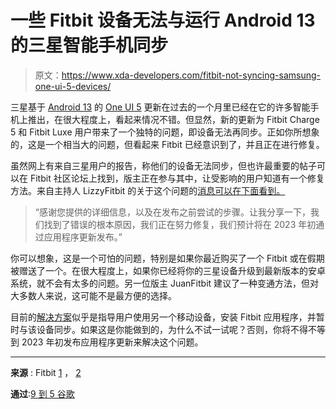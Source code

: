 # 一些 Fitbit 设备无法与运行 Android 13 的三星智能手机同步

> 原文：<https://www.xda-developers.com/fitbit-not-syncing-samsung-one-ui-5-devices/>

三星基于 [Android 13](https://www.xda-developers.com/android-13/) 的 [One UI 5](https://www.xda-developers.com/samsung-one-ui-5-open-beta-hands-on/) 更新在过去的一个月里已经在它的许多智能手机上推出，在很大程度上，看起来情况不错。但显然，新的更新为 Fitbit Charge 5 和 Fitbit Luxe 用户带来了一个独特的问题，即设备无法再同步。正如你所想象的，这是一个相当大的问题，但看起来 Fitbit 已经意识到了，并且正在进行修复。

虽然网上有来自三星用户的报告，称他们的设备无法同步，但也许最重要的帖子可以在 Fitbit 社区论坛上找到，版主正在参与其中，让受影响的用户知道有一个修复方法。来自主持人 LizzyFitbit 的关于这个问题的[消息可以在下面看到。](https://community.fitbit.com/t5/Android-App/Failing-to-sync-after-Android-13-update-Samsung-Flip-Fold/td-p/5281583)

> “感谢您提供的详细信息，以及在发布之前尝试的步骤。让我分享一下，我们找到了错误的根本原因，我们正在努力修复，我们预计将在 2023 年初通过应用程序更新发布。”

你可以想象，这是一个可怕的问题，特别是如果你最近购买了一个 Fitbit 或在假期被赠送了一个。在很大程度上，如果你已经将你的三星设备升级到最新版本的安卓系统，就不会有太多的问题。另一位版主 JuanFitbit 建议了一种变通方法，但对大多数人来说，这可能不是最方便的选择。

目前的[解决方案](https://community.fitbit.com/t5/Android-App/Luxe-and-flip-3/m-p/5301816/highlight/true#M164971)似乎是指导用户使用另一个移动设备，安装 Fitbit 应用程序，并暂时与该设备同步。如果这是你能做到的，为什么不试一试呢？否则，你将不得不等到 2023 年初发布应用程序更新来解决这个问题。

* * *

**来源** : Fitbit [1](https://community.fitbit.com/t5/Android-App/Luxe-and-flip-3/m-p/5301816/highlight/true#M164971) ， [2](https://community.fitbit.com/t5/Android-App/Failing-to-sync-after-Android-13-update-Samsung-Flip-Fold/td-p/5281583)

**通过**:[9 到 5 谷歌](https://9to5google.com/2022/12/30/fitbit-samsung-android-13-broken/)